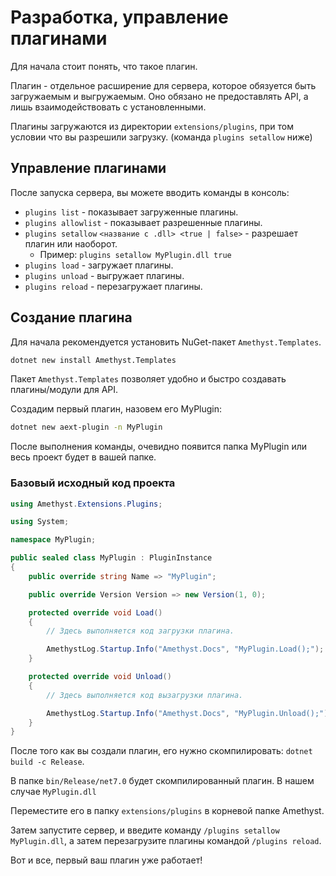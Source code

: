 # Разработка, управление плагинами

Для начала стоит понять, что такое плагин.

Плагин - отдельное расширение для сервера, которое обязуется быть загружаемым и выгружаемым. Оно обязано не предоставлять API, а лишь взаимодействовать с установленными.

Плагины загружаются из директории `extensions/plugins`, при том условии что вы разрешили загрузку. (команда `plugins setallow` ниже)

## Управление плагинами

После запуска сервера, вы можете вводить команды в консоль:

- `plugins list` - показывает загруженные плагины.
- `plugins allowlist` - показывает разрешенные плагины.
- `plugins setallow` `<название с .dll> <true | false>` - разрешает плагин или наоборот.
    - Пример: `plugins setallow MyPlugin.dll true`
- `plugins load` - загружает плагины.
- `plugins unload` - выгружает плагины.
- `plugins reload` - перезагружает плагины.

## Создание плагина
Для начала рекомендуется установить NuGet-пакет `Amethyst.Templates`.

```bash
dotnet new install Amethyst.Templates
```

Пакет `Amethyst.Templates` позволяет удобно и быстро создавать плагины/модули для API.

Создадим первый плагин, назовем его MyPlugin:
```bash
dotnet new aext-plugin -n MyPlugin
```

После выполнения команды, очевидно появится папка MyPlugin или весь проект будет в вашей папке.

### Базовый исходный код проекта

```cs
using Amethyst.Extensions.Plugins;

using System;

namespace MyPlugin;

public sealed class MyPlugin : PluginInstance
{
    public override string Name => "MyPlugin";

    public override Version Version => new Version(1, 0);

    protected override void Load()
    {
        // Здесь выполняется код загрузки плагина.

        AmethystLog.Startup.Info("Amethyst.Docs", "MyPlugin.Load();");
    }

    protected override void Unload()
    {
        // Здесь выполняется код вызагрузки плагина.

        AmethystLog.Startup.Info("Amethyst.Docs", "MyPlugin.Unload();");
    }
}
```

После того как вы создали плагин, его нужно скомпилировать: `dotnet build -c Release`.

В папке `bin/Release/net7.0` будет скомпилированный плагин. В нашем случае `MyPlugin.dll`

Переместите его в папку `extensions/plugins` в корневой папке Amethyst.

Затем запустите сервер, и введите команду `/plugins setallow MyPlugin.dll`, а затем перезагрузите плагины командой `/plugins reload`.

Вот и все, первый ваш плагин уже работает!